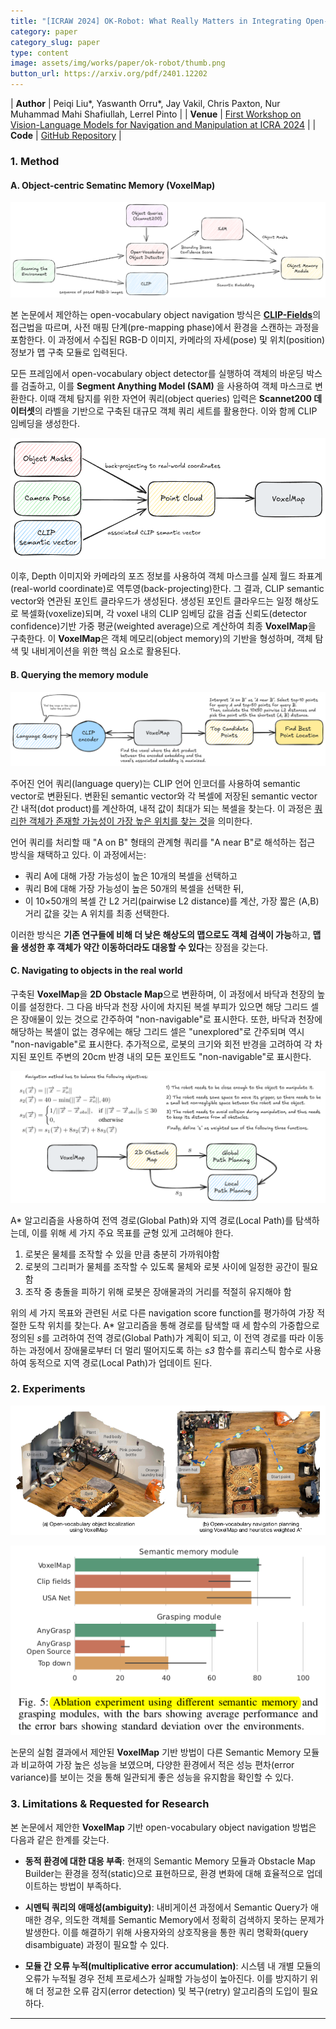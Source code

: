 ```yaml
---
title: "[ICRAW 2024] OK-Robot: What Really Matters in Integrating Open-Knowledge Models for Robotics"
category: paper
category_slug: paper
type: content
image: assets/img/works/paper/ok-robot/thumb.png
button_url: https://arxiv.org/pdf/2401.12202
---
```


| **Author** | Peiqi Liu*, Yaswanth Orru*, Jay Vakil, Chris Paxton, Nur Muhammad Mahi Shafiullah, Lerrel Pinto  |
| **Venue** | [First Workshop on Vision-Language Models for Navigation and Manipulation at ICRA 2024](https://openreview.net/group?id=IEEE.org/2024/ICRA/Workshop/VLMNM#tab-accept)  |
| **Code** | [GitHub Repository](https://github.com/ok-robot/ok-robot)  |

### 1. Method

#### A. Object-centric Sematinc Memory (VoxelMap)

<p align="center"><img src ="/assets/img/works/paper/ok-robot/figure1.png"></p>

본 논문에서 제안하는 open-vocabulary object navigation 방식은 [**CLIP-Fields**](https://arxiv.org/pdf/2210.05663)의 접근법을 따르며, 사전 매핑 단계(pre-mapping phase)에서 환경을 스캔하는 과정을 포함한다. 이 과정에서 수집된 RGB-D 이미지, 카메라의 자세(pose) 및 위치(position) 정보가 맵 구축 모듈로 입력된다.

모든 프레임에서 open-vocabulary object detector를 실행하여 객체의 바운딩 박스를 검출하고, 이를 **Segment Anything Model (SAM)** 을 사용하여 객체 마스크로 변환한다. 이때 객체 탐지를 위한 자연어 쿼리(object queries) 입력은 **Scannet200 데이터셋**의 라벨을 기반으로 구축된 대규모 객체 쿼리 세트를 활용한다. 이와 함께 CLIP 임베딩을 생성한다.

<p align="center"><img src ="/assets/img/works/paper/ok-robot/figure2.png"></p>

이후, Depth 이미지와 카메라의 포즈 정보를 사용하여 객체 마스크를 실제 월드 좌표계(real-world coordinate)로 역투영(back-projecting)한다. 그 결과, CLIP semantic vector와 연관된 포인트 클라우드가 생성된다. 생성된 포인트 클라우드는 일정 해상도로 복셀화(voxelize)되며, 각 voxel 내의 CLIP 임베딩 값을 검출 신뢰도(detector confidence)기반 가중 평균(weighted average)으로 계산하여 최종 **VoxelMap**을 구축한다. 이 **VoxelMap**은 객체 메모리(object memory)의 기반을 형성하며, 객체 탐색 및 내비게이션을 위한 핵심 요소로 활용된다.

#### B. Querying the memory module

<p align="center"><img src ="/assets/img/works/paper/ok-robot/figure3.png"></p>

주어진 언어 쿼리(language query)는 CLIP 언어 인코더를 사용하여 semantic vector로 변환된다. 변환된 semantic vector와 각 복셀에 저장된 semantic vector 간 내적(dot product)를 계산하여, 내적 값이 최대가 되는 복셀을 찾는다. 이 과정은 <u>쿼리한 객체가 존재할 가능성이 가장 높은 위치를 찾는 것</u>을 의미한다.

언어 쿼리를 처리할 때 "A on B" 형태의 관계형 쿼리를 "A near B"로 해석하는 접근 방식을 채택하고 있다. 이 과정에서는:
* 쿼리 A에 대해 가장 가능성이 높은 10개의 복셀을 선택하고 
* 쿼리 B에 대해 가장 가능성이 높은 50개의 복셀을 선택한 뒤, 
* 이 10×50개의 복셀 간 L2 거리(pairwise L2 distance)를 계산, 가장 짧은 (A,B) 거리 값을 갖는 A 위치를 최종 선택한다.

이러한 방식은 **기존 연구들에 비해 더 낮은 해상도의 맵으로도 객체 검색이 가능**하고, **맵을 생성한 후 객체가 약간 이동하더라도 대응할 수 있다**는 장점을 갖는다.

#### C. Navigating to objects in the real world

구축된 **VoxelMap**을 **2D Obstacle Map**으로 변환하며, 이 과정에서 바닥과 천장의 높이를 설정한다. 그 다음 바닥과 천장 사이에 차지된 복셀 부피가 있으면 해당 그리드 셀은 장애물이 있는 것으로 간주하여 "non-navigable"로 표시한다. 또한, 바닥과 천장에 해당하는 복셀이 없는 경우에는 해당 그리드 셀은 "unexplored"로 간주되며 역시 "non-navigable"로 표시한다. 추가적으로, 로봇의 크기와 회전 반경을 고려하여 각 차지된 포인트 주변의 20cm 반경 내의 모든 포인트도 "non-navigable"로 표시한다.

<p align="center"><img src ="/assets/img/works/paper/ok-robot/figure4.png"></p>

A* 알고리즘을 사용하여 전역 경로(Global Path)와 지역 경로(Local Path)를 탐색하는데, 이를 위해 세 가지 주요 목표를 균형 있게 고려해야 한다.
1. 로봇은 물체를 조작할 수 있을 만큼 충분히 가까워야함
2. 로봇의 그리퍼가 물체를 조작할 수 있도록 물체와 로봇 사이에 일정한 공간이 필요함
3. 조작 중 충돌을 피하기 위해 로봇은 장애물과의 거리를 적절히 유지해야 함

위의 세 가지 목표와 관련된 서로 다른 navigation score function를 평가하여 가장 적절한 도착 위치를 찾는다. A* 알고리즘을 통해 경로를 탐색할 때 세 함수의 가중합으로 정의된 *s*를 고려하여 전역 경로(Global Path)가 계획이 되고, 이 전역 경로를 따라 이동하는 과정에서 장애물로부터 더 멀리 떨어지도록 하는 *s3* 함수를 휴리스틱 함수로 사용하여 동적으로 지역 경로(Local Path)가 업데이트 된다.

### 2. Experiments

<p align="center"><img src ="/assets/img/works/paper/ok-robot/figure5.png"></p>

<p align="center"><img src ="/assets/img/works/paper/ok-robot/ablation.png"></p>

논문의 실험 결과에서 제안된 **VoxelMap** 기반 방법이 다른 Semantic Memory 모듈과 비교하여 가장 높은 성능을 보였으며, 다양한 환경에서 적은 성능 편차(error variance)를 보이는 것을 통해 일관되게 좋은 성능을 유지함을 확인할 수 있다.

### 3. Limitations & Requested for Research

본 논문에서 제안한 **VoxelMap** 기반 open-vocabulary object navigation 방법은 다음과 같은 한계를 갖는다.

* **동적 환경에 대한 대응 부족**: 현재의 Semantic Memory 모듈과 Obstacle Map Builder는 환경을 정적(static)으로 표현하므로, 환경 변화에 대해 효율적으로 업데이트하는 방법이 부족하다.

* **시멘틱 쿼리의 애매성(ambiguity)**: 내비게이션 과정에서 Semantic Query가 애매한 경우, 의도한 객체를 Semantic Memory에서 정확히 검색하지 못하는 문제가 발생한다. 이를 해결하기 위해 사용자와의 상호작용을 통한 쿼리 명확화(query disambiguate) 과정이 필요할 수 있다.

* **모듈 간 오류 누적(multiplicative error accumulation)**: 시스템 내 개별 모듈의 오류가 누적될 경우 전체 프로세스가 실패할 가능성이 높아진다. 이를 방지하기 위해 더 정교한 오류 감지(error detection) 및 복구(retry) 알고리즘의 도입이 필요하다.

---